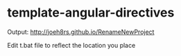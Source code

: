# template-angular-directives

Output: http://joeh8rs.github.io/RenameNewProject

Edit t.bat file to reflect the location you place 

